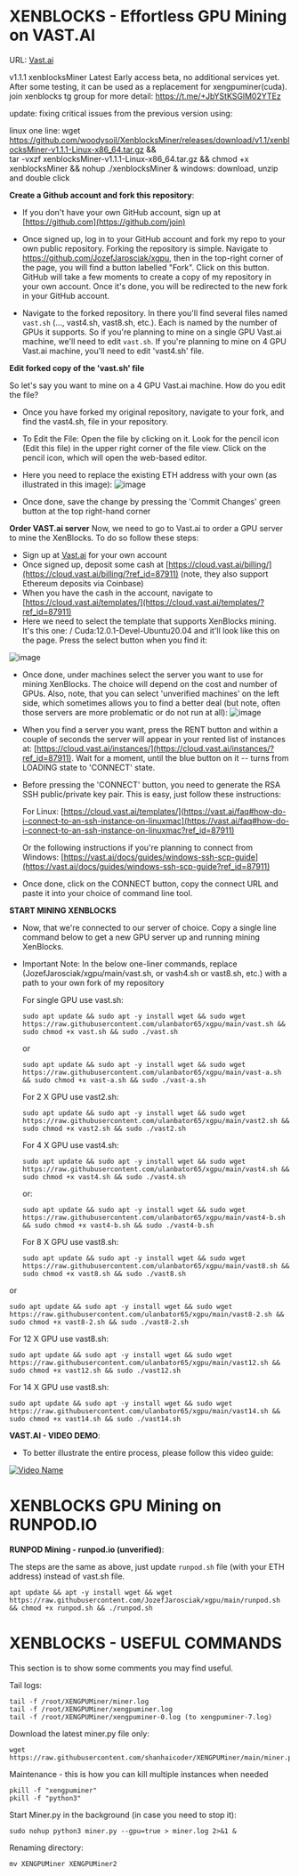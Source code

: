 # XENBLOCKS - Effortless GPU Mining on VAST.AI 
URL: [Vast.ai](https://cloud.vast.ai/?ref_id=87911)



v1.1.1 xenblocksMiner Latest
Early access beta, no additional services yet. After some testing, it can be used as a replacement for xengpuminer(cuda).
join xenblocks tg group for more detail: https://t.me/+JbYStKSGlM02YTEz

update:
fixing critical issues from the previous version
using:

linux one line:
wget https://github.com/woodysoil/XenblocksMiner/releases/download/v1.1/xenblocksMiner-v1.1.1-Linux-x86_64.tar.gz && \
tar -vxzf xenblocksMiner-v1.1.1-Linux-x86_64.tar.gz && chmod +x xenblocksMiner && nohup ./xenblocksMiner &
windows: download, unzip and double click



**Create a Github account and fork this repository**:

- If you don't have your own GitHub account, sign up at [https://github.com](https://github.com/join)

- Once signed up, log in to your GitHub account and fork my repo to your own public repository. Forking the repository is simple. Navigate to https://github.com/JozefJarosciak/xgpu, then in the top-right corner of the page, you will find a button labelled "Fork". Click on this button. GitHub will take a few moments to create a copy of my repository in your own account. Once it's done, you will be redirected to the new fork in your GitHub account.

- Navigate to the forked repository. In there you'll find several files named `vast.sh` (..., vast4.sh, vast8.sh, etc.). Each is named by the number of GPUs it supports. So if you're planning to mine on a single GPU Vast.ai machine, we'll need to edit `vast.sh`. If you're planning to mine on 4 GPU Vast.ai machine, you'll need to edit 'vast4.sh' file.
     



**Edit forked copy of the 'vast.sh' file**

So let's say you want to mine on a 4 GPU Vast.ai machine. How do you edit the file? 

- Once you have forked my original repository, navigate to your fork, and find the vast4.sh, file in your repository.

- To Edit the File: Open the file by clicking on it. Look for the pencil icon (Edit this file) in the upper right corner of the file view. Click on the pencil icon, which will open the web-based editor.

- Here you need to replace the existing ETH address with your own (as illustrated in this image):
![image](https://github.com/JozefJarosciak/xgpu/assets/3492464/133ff8fd-4903-45f2-9967-6d81956ff2a3)

- Once done, save the change by pressing the 'Commit Changes' green button at the top right-hand corner



   
**Order VAST.ai server**
Now, we need to go to Vast.ai to order a GPU server to mine the XenBlocks. To do so follow these steps:
- Sign up at [Vast.ai](https://vast.ai?ref_id=87911) for your own account
- Once signed up, deposit some cash at [https://cloud.vast.ai/billing/](https://cloud.vast.ai/billing/?ref_id=87911) (note, they also support Ethereum deposits via Coinbase)
- When you have the cash in the account, navigate to [https://cloud.vast.ai/templates/](https://cloud.vast.ai/templates/?ref_id=87911)
- Here we need to select the template that supports XenBlocks mining. It's this one: / Cuda:12.0.1-Devel-Ubuntu20.04 and it'll look like this on the page. Press the select button when you find it:  

![image](https://github.com/JozefJarosciak/xgpu/assets/3492464/cf8fb6fa-3747-4777-aafc-5d025f4f12ce)

- Once done, under machines select the server you want to use for mining XenBlocks. The choice will depend on the cost and number of GPUs. Also, note, that you can select 'unverified machines' on the left side, which sometimes allows you to find a better deal (but note, often those servers are more problematic or do not run at all):
![image](https://github.com/JozefJarosciak/xgpu/assets/3492464/1d7a937c-8f64-453b-8ff1-b8b169f427df)

- When you find a server you want, press the RENT button and within a couple of seconds the server will appear in your rented list of instances at: [https://cloud.vast.ai/instances/](https://cloud.vast.ai/instances/?ref_id=87911). Wait for a moment, until the blue button on it -- turns from LOADING state to 'CONNECT' state. 

- Before pressing the 'CONNECT' button, you need to generate the RSA SSH public/private key pair. This is easy, just follow these instructions:

  For Linux: [https://cloud.vast.ai/templates/](https://vast.ai/faq#how-do-i-connect-to-an-ssh-instance-on-linuxmac](https://vast.ai/faq#how-do-i-connect-to-an-ssh-instance-on-linuxmac?ref_id=87911)

  Or the following instructions if you're planning to connect from Windows: [https://vast.ai/docs/guides/windows-ssh-scp-guide](https://vast.ai/docs/guides/windows-ssh-scp-guide?ref_id=87911)

- Once done, click on the CONNECT button, copy the connect URL and paste it into your choice of command line tool.




**START MINING XENBLOCKS**

- Now, that we're connected to our server of choice. Copy a single line command below to get a new GPU server up and running mining XenBlocks.
- Important Note: In the below one-liner commands, replace (JozefJarosciak/xgpu/main/vast.sh, or vash4.sh or vast8.sh, etc.) with a path to your own fork of my repository
     
  For single GPU use vast.sh:
  ```
  sudo apt update && sudo apt -y install wget && sudo wget https://raw.githubusercontent.com/ulanbator65/xgpu/main/vast.sh && sudo chmod +x vast.sh && sudo ./vast.sh
  ```
  or
  ```
  sudo apt update && sudo apt -y install wget && sudo wget https://raw.githubusercontent.com/ulanbator65/xgpu/main/vast-a.sh && sudo chmod +x vast-a.sh && sudo ./vast-a.sh
  ```

  For 2 X GPU use vast2.sh:
  ```
  sudo apt update && sudo apt -y install wget && sudo wget https://raw.githubusercontent.com/ulanbator65/xgpu/main/vast2.sh && sudo chmod +x vast2.sh && sudo ./vast2.sh
  ```      

  For 4 X GPU use vast4.sh:
  ```
  sudo apt update && sudo apt -y install wget && sudo wget https://raw.githubusercontent.com/ulanbator65/xgpu/main/vast4.sh && sudo chmod +x vast4.sh && sudo ./vast4.sh
  ```      
  or:
  ```
  sudo apt update && sudo apt -y install wget && sudo wget https://raw.githubusercontent.com/ulanbator65/xgpu/main/vast4-b.sh && sudo chmod +x vast4-b.sh && sudo ./vast4-b.sh
  ```      

  For 8 X GPU use vast8.sh:
 
  ```
  sudo apt update && sudo apt -y install wget && sudo wget https://raw.githubusercontent.com/ulanbator65/xgpu/main/vast8.sh && sudo chmod +x vast8.sh && sudo ./vast8.sh
  ```
or
  ```
  sudo apt update && sudo apt -y install wget && sudo wget https://raw.githubusercontent.com/ulanbator65/xgpu/main/vast8-2.sh && sudo chmod +x vast8-2.sh && sudo ./vast8-2.sh
  ```

  For 12 X GPU use vast8.sh:
  ```
  sudo apt update && sudo apt -y install wget && sudo wget https://raw.githubusercontent.com/ulanbator65/xgpu/main/vast12.sh && sudo chmod +x vast12.sh && sudo ./vast12.sh
  ```

  For 14 X GPU use vast8.sh:
  ```
  sudo apt update && sudo apt -y install wget && sudo wget https://raw.githubusercontent.com/ulanbator65/xgpu/main/vast14.sh && sudo chmod +x vast14.sh && sudo ./vast14.sh
  ```      

**VAST.AI - VIDEO DEMO**:
  
- To better illustrate the entire process, please follow this video guide:

[![Video Name](http://img.youtube.com/vi/HVtCdrQXAH4/0.jpg)](http://www.youtube.com/watch?v=HVtCdrQXAH4 "HOW TO MINE XENBLOCKS")



   
# XENBLOCKS GPU Mining on RUNPOD.IO

**RUNPOD Mining - runpod.io (unverified)**:

  The steps are the same as above, just update `runpod.sh` file (with your ETH address) instead of vast.sh file.
   ```
   apt update && apt -y install wget && wget https://raw.githubusercontent.com/JozefJarosciak/xgpu/main/runpod.sh && chmod +x runpod.sh && ./runpod.sh
   ```


# XENBLOCKS - USEFUL COMMANDS 

This section is to show some comments you may find useful.

Tail logs:
```
tail -f /root/XENGPUMiner/miner.log
tail -f /root/XENGPUMiner/xengpuminer.log
tail -f /root/XENGPUMiner/xengpuminer-0.log (to xengpuminer-7.log)
```

Download the latest miner.py file only:
```
wget https://raw.githubusercontent.com/shanhaicoder/XENGPUMiner/main/miner.py
```

Maintenance - this is how you can kill multiple instances when needed
```
pkill -f "xengpuminer"
pkill -f "python3"
```

Start Miner.py in the background (in case you need to stop it):
```
sudo nohup python3 miner.py --gpu=true > miner.log 2>&1 &
```

Renaming directory:
```
mv XENGPUMiner XENGPUMiner2
```



